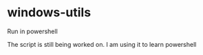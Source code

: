 # windows-utils

Run in powershell

The script is still being worked on. I am using it to learn powershell
